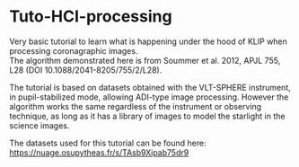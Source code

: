 # Tuto-HCI-processing

Very basic tutorial to learn what is happening under the hood of KLIP when processing coronagraphic images.  
The algorithm demonstrated here is from Soummer et al. 2012, APJL 755, L28 (DOI 10.1088/2041-8205/755/2/L28).

The tutorial is based on datasets obtained with the VLT-SPHERE instrument, in pupil-stabilized mode, allowing ADI-type image processing.
However the algorithm works the same regardless of the instrument or observing technique, as long as it has a library of images to model the starlight in the science images.

The datasets used for this tutorial can be found here:
https://nuage.osupytheas.fr/s/TAsb9Xipab75dr9
